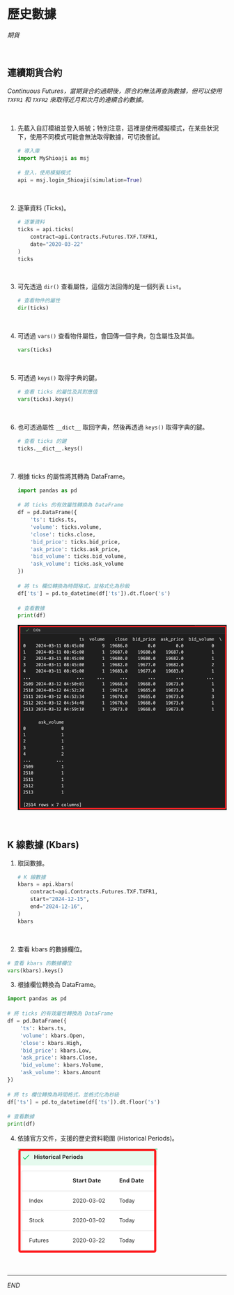 # 歷史數據

_期貨_

<br>

## 連續期貨合約

_Continuous Futures，當期貨合約過期後，原合約無法再查詢數據，但可以使用 `TXFR1` 和 `TXFR2` 來取得近月和次月的連續合約數據。_

<br>

1. 先載入自訂模組並登入帳號；特別注意，這裡是使用模擬模式，在某些狀況下，使用不同模式可能會無法取得數據，可切換嘗試。

    ```python
    # 導入庫
    import MyShioaji as msj

    # 登入，使用模擬模式
    api = msj.login_Shioaji(simulation=True)
    ```

<br>

2. 逐筆資料 (Ticks)。

    ```python
    # 逐筆資料
    ticks = api.ticks(
        contract=api.Contracts.Futures.TXF.TXFR1, 
        date="2020-03-22"
    )
    ticks
    ```

<br>

3. 可先透過 `dir()` 查看屬性，這個方法回傳的是一個列表 `List`。

    ```python
    # 查看物件的屬性
    dir(ticks)
    ```

<br>

4. 可透過 `vars()` 查看物件屬性，會回傳一個字典，包含屬性及其值。

    ```python
    vars(ticks)
    ```

<br>

5. 可透過 `keys()` 取得字典的鍵。

    ```python
    # 查看 ticks 的屬性及其對應值
    vars(ticks).keys()
    ```

<br>

6. 也可透過屬性 `__dict__` 取回字典，然後再透過 `keys()` 取得字典的鍵。

    ```python
    # 查看 ticks 的鍵
    ticks.__dict__.keys()
    ```

<br>

7. 根據 ticks 的屬性將其轉為 DataFrame。

    ```python
    import pandas as pd

    # 將 ticks 的有效屬性轉換為 DataFrame
    df = pd.DataFrame({
        'ts': ticks.ts,
        'volume': ticks.volume,
        'close': ticks.close,
        'bid_price': ticks.bid_price,
        'ask_price': ticks.ask_price,
        'bid_volume': ticks.bid_volume,
        'ask_volume': ticks.ask_volume
    })

    # 將 ts 欄位轉換為時間格式，並格式化為秒級
    df['ts'] = pd.to_datetime(df['ts']).dt.floor('s')

    # 查看數據
    print(df)
    ```

    ![](images/img_104.png)

<br>

## K 線數據 (Kbars)

1. 取回數據。

    ```python
    # K 線數據
    kbars = api.kbars(
        contract=api.Contracts.Futures.TXF.TXFR1,
        start="2024-12-15", 
        end="2024-12-16", 
    )
    kbars
    ```

<br>

2. 查看 kbars 的數據欄位。

```python
# 查看 kbars 的數據欄位
vars(kbars).keys()
```

3. 根據欄位轉換為 DataFrame。

```python
import pandas as pd

# 將 ticks 的有效屬性轉換為 DataFrame
df = pd.DataFrame({
    'ts': kbars.ts,
    'volume': kbars.Open,
    'close': kbars.High,
    'bid_price': kbars.Low,
    'ask_price': kbars.Close,
    'bid_volume': kbars.Volume,
    'ask_volume': kbars.Amount
})

# 將 ts 欄位轉換為時間格式，並格式化為秒級
df['ts'] = pd.to_datetime(df['ts']).dt.floor('s')

# 查看數據
print(df)
```

4. 依據官方文件，支援的歷史資料範圍 (Historical Periods)。

    ![](images/img_85.png)

<br>

___

_END_